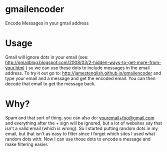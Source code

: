 gmailencoder
============

Encode Messages in your gmail address


Usage
====

Gmail will ignore dots in your email (see: http://gmailblog.blogspot.com/2008/03/2-hidden-ways-to-get-more-from-your.html ) so we can use these dots to include messages in the email address. To try it out go to: http://jamestenglish.github.io/gmailencoder and type your email and a message and get the encoded email. You can then decode that email to get the message back.

Why?
====
Spam and that sort of thing. you can also do: youremail+foo@gmail.com and everything after the + sign will be ignored, but a lot of websites say that isn't a valid email (which is wrong). So I started putting random dots in my email, but that isn't as easy to filter since I forget which sites I used what random dots with. Now I can use those dots to encode a message and make filtering easier.
